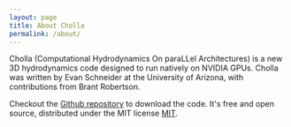 ```yaml
---
layout: page
title: About Cholla 
permalink: /about/
---
```


Cholla (Computational Hydrodynamics On paraLLel Architectures) is a new 3D hydrodynamics code designed to run natively on NVIDIA GPUs. Cholla was written by Evan Schneider at the University of Arizona, with contributions from Brant Robertson.

Checkout the [Github repository](https://github.com/cholla-hydro/cholla) to download the code.
It's free and open source, distributed under the MIT license [MIT](https://github.com/cholla-hydro/cholla/blob/master/LICENSE.txt).

